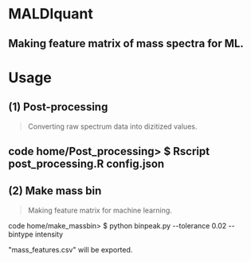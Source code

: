 # MALDIquant
Making feature matrix of mass spectra for ML.
---------------------------------------------

# Usage

## (1) Post-processing
> Converting raw spectrum data into dizitized values.

code home/Post_processing> $ Rscript post_processing.R config.json
---------------------------------------------

## (2) Make mass bin
> Making feature matrix for machine learning.

code home/make_massbin> $ python binpeak.py --tolerance 0.02 --bintype intensity

"mass_features.csv" will be exported.